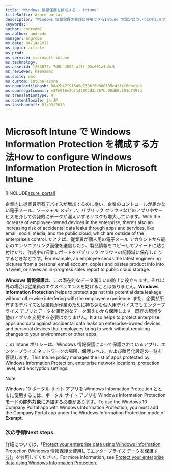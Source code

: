 ```yaml
---
title: "Windows 情報保護を構成する - Intune"
titleSuffix: Azure portal
description: "Windows 情報保護の管理に使用できるIntune の設定について説明します。\""
keywords: 
author: andredm7
ms.author: andredm
manager: angrobe
ms.date: 04/14/2017
ms.topic: article
ms.prod: 
ms.service: microsoft-intune
ms.technology: 
ms.assetid: f233672c-7d9b-4554-af1f-92c001a1a3c5
ms.reviewer: heenamac
ms.suite: ems
ms.custom: intune-azure
ms.openlocfilehash: 08a2b47f9f349e7396f6b300135e4114f6dbc1eb
ms.sourcegitcommit: e37e916e2bf14f092d3a767bc90d68c181d739fb
ms.translationtype: HT
ms.contentlocale: ja-JP
ms.lasthandoff: 01/03/2018
---
```

# <a name="how-to-configure-windows-information-protection-in-microsoft-intune"></a><span data-ttu-id="59a87-103">Microsoft Intune で Windows Information Protection を構成する方法</span><span class="sxs-lookup"><span data-stu-id="59a87-103">How to configure Windows Information Protection in Microsoft Intune</span></span>

[!INCLUDE[azure_portal](./includes/azure_portal.md)]

<span data-ttu-id="59a87-104">企業内に従業員所有デバイスが増加するのに従い、企業のコントロールが届かない電子メール、ソーシャル メディア、パブリック クラウドなどのアプリやサービスを介して偶発的にデータが漏えいするリスクも増大しています。</span><span class="sxs-lookup"><span data-stu-id="59a87-104">With the increase of employee-owned devices in the enterprise, there’s also an increasing risk of accidental data leaks through apps and services, like email, social media, and the public cloud, which are outside of the enterprise’s control.</span></span> <span data-ttu-id="59a87-105">たとえば、従業員が個人用の電子メール アカウントから最新のエンジニアリング画像を送信したり、製品情報をコピーしてツイートに貼り付けたり、作成中の営業レポートをパブリック クラウドの記憶域に保存したりするときなどです。</span><span class="sxs-lookup"><span data-stu-id="59a87-105">For example, an employee sends the latest engineering pictures from a personal email account, copies and pastes product info into a tweet, or saves an in-progress sales report to public cloud storage.</span></span>

<span data-ttu-id="59a87-106">**Windows 情報保護**は、この潜在的なデータ漏えいの防止に役立ちます。それ以外の場合は従業員のエクスペリエンスを妨げることはありません。</span><span class="sxs-lookup"><span data-stu-id="59a87-106">**Windows Information Protection** helps to protect against this potential data leakage without otherwise interfering with the employee experience.</span></span> <span data-ttu-id="59a87-107">また、企業が所有するデバイスと従業員が作業のために持ち込む個人用デバイスでもエンタープライズ アプリとデータを偶発的なデータ漏えいから保護します。既存の環境や他のアプリを変更する必要はありません。</span><span class="sxs-lookup"><span data-stu-id="59a87-107">It also helps to protect enterprise apps and data against accidental data leaks on enterprise-owned devices and personal devices that employees bring to work without requiring changes to your environment or other apps.</span></span>

<span data-ttu-id="59a87-108">この Intune ポリシーは、Windows 情報保護によって保護されているアプリ、エンタープライズ ネットワークの場所、保護レベル、および暗号化設定の一覧を管理します。</span><span class="sxs-lookup"><span data-stu-id="59a87-108">This Intune policy manages the list of apps protected by Windows Information Protection, enterprise network locations, protection level, and encryption settings.</span></span>

>[!NOTE]
> <span data-ttu-id="59a87-109">Windows 10 ポータル サイト アプリを Windows Information Protection とともに使用するには、ポータル サイト アプリを Windows Information Protection モードの**除外対象**に追加する必要があります。</span><span class="sxs-lookup"><span data-stu-id="59a87-109">To use the Windows 10 Company Portal app with Windows Information Protection, you must add the Company Portal app under the Windows Information Protection mode of **Exempt**.</span></span> 

### <a name="next-steps"></a><span data-ttu-id="59a87-110">次の手順</span><span class="sxs-lookup"><span data-stu-id="59a87-110">Next steps</span></span>
<span data-ttu-id="59a87-111">詳細については、「[Protect your enterprise data using Windows Information Protection (Windows 情報保護を使用してエンタープライズ データを保護する)](https://technet.microsoft.com/itpro/windows/keep-secure/protect-enterprise-data-using-wip)」を参照してください。</span><span class="sxs-lookup"><span data-stu-id="59a87-111">For more information, see [Protect your enterprise data using Windows Information Protection](https://technet.microsoft.com/itpro/windows/keep-secure/protect-enterprise-data-using-wip).</span></span>
